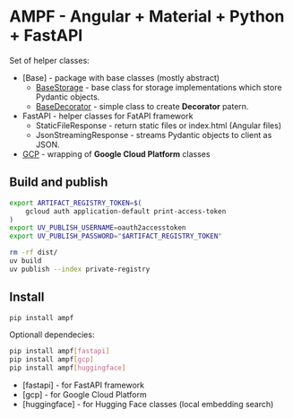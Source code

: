 # AMPF - Angular + Material + Python + FastAPI

Set of helper classes:

* [Base] - package with base classes (mostly abstract)
  * [BaseStorage](doc/base_storage.md) - base class for storage implementations which store Pydantic objects.
  * [BaseDecorator](doc/base_decorator.md) - simple class to create **Decorator** patern.
* FastAPI - helper classes for FatAPI framework
  * StaticFileResponse - return static files or index.html (Angular files)
  * JsonStreamingResponse - streams Pydantic objects to client as JSON.
* [GCP](doc/gcp.md) - wrapping of **Google Cloud Platform** classes

## Build and publish

```bash
export ARTIFACT_REGISTRY_TOKEN=$(
    gcloud auth application-default print-access-token
)
export UV_PUBLISH_USERNAME=oauth2accesstoken
export UV_PUBLISH_PASSWORD="$ARTIFACT_REGISTRY_TOKEN"

rm -rf dist/
uv build
uv publish --index private-registry
```

## Install

```bash
pip install ampf
```

Optionall dependecies:

```bash
pip install ampf[fastapi]
pip install ampf[gcp]
pip install ampf[huggingface]
```

* [fastapi] - for FastAPI framework
* [gcp] - for Google Cloud Platform
* [huggingface] - for Hugging Face classes (local embedding search)
